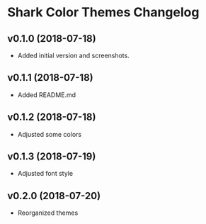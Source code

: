 Shark Color Themes Changelog
====================

v0.1.0 (2018-07-18)
-------------------

- Added initial version and screenshots.

v0.1.1 (2018-07-18)
-------------------

- Added README.md

v0.1.2 (2018-07-18)
-------------------

- Adjusted some colors

v0.1.3 (2018-07-19)
-------------------

- Adjusted font style

v0.2.0 (2018-07-20)
-------------------

- Reorganized themes

